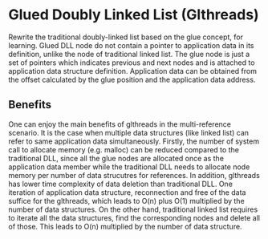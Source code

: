 # Glued Doubly Linked List (Glthreads)

Rewrite the traditional doubly-linked list based on the glue concept, for learning. Glued DLL node do not contain a pointer to application data in its definition, unlike the node of traditional linked list. The glue node is just a set of pointers which indicates previous and next nodes and is attached to application data structure definition. Application data can be obtained from the offset calculated by the glue position and the application data address.

## Benefits

One can enjoy the main benefits of glthreads in the multi-reference scenario. It is the case when multiple data structures (like linked list) can refer to same application data simultaneously. Firstly, the number of system call to allocate memory (e.g. malloc) can be reduced compared to the traditional DLL, since all the glue nodes are allocated once as the application data member while the traditional DLL needs to allocate node memory per number of data strucutres for references. In addition, glthreads has lower time complexity of data deletion than traditional DLL. One iteration of application data structure, reconnection and free of the data suffice for the glthreads, which leads to O(n) plus O(1) multiplied by the number of data structures. On the other hand, traditional linked list requires to iterate all the data structures, find the corresponding nodes and delete all of those. This leads to O(n) multiplied by the number of data structure.
